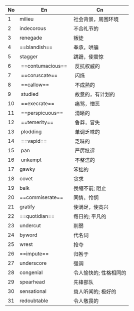 | No  | En                  | Cn               |
| --- | ------------------- | ---------------- |
| 1   | milieu              | 社会背景，周围环境        |
| 2   | indecorous          | 不合礼节的            |
| 3   | renegade            | 叛徒               |
| 4   | ==blandish==        | 奉承，哄骗            |
| 5   | stagger             | 蹒跚，使震惊           |
| 6   |  ==contumacious==   |  反抗权威的           |
| 7   |  ==coruscate==      |  闪烁              |
| 8   |  ==callow==         |  不成熟的            |
| 9   |  studied            |  故意的，有计划的        |
| 10  |  ==execrate==       |  痛骂，憎恶           |
| 11  |  ==perspicuous==    |  清晰的             |
| 12  |  ==temerity==       |  鲁莽，冒失           |
| 13  |  plodding           |  单调乏味的           |
| 14  |  ==vapid==          |  乏味的             |
| 15  |  pan                |  严厉批评            |
| 16  |  unkempt            |  不整洁的            |
| 17  | gawky               | 笨拙的              |
| 18  | covet               | 贪求               |
| 19  | balk                | 畏缩不前; 阻止         |
| 20  | ==commiserate==     | 同情，怜悯            |
| 21  | gratify             | 使满足，使高兴          |
| 22  | ==quotidian==       | 每日的; 平凡的         |
| 23  | undercut            | 削弱               |
| 24  | byword              | 代名词              |
| 25  | wrest               | 抢夺               |
| 26  | ==impute==          | 归咎于              |
| 27  | underscore          | 强调               |
| 28  | congenial           | 令人愉快的; 性格相同的     |
| 29  | spearhead           | 先锋部队             |
| 30  | sensational         | 耸人听闻的; 极好的       |
| 31  | redoubtable         | 令人敬畏的            |

